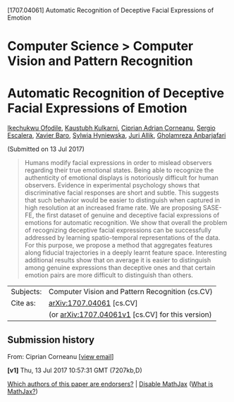 [1707.04061] Automatic Recognition of Deceptive Facial Expressions of Emotion

# Computer Science > Computer Vision and Pattern Recognition

# Automatic Recognition of Deceptive Facial Expressions of Emotion

[Ikechukwu Ofodile](https://arxiv.org/find/cs/1/au:+Ofodile_I/0/1/0/all/0/1), [Kaustubh Kulkarni](https://arxiv.org/find/cs/1/au:+Kulkarni_K/0/1/0/all/0/1), [Ciprian Adrian Corneanu](https://arxiv.org/find/cs/1/au:+Corneanu_C/0/1/0/all/0/1), [Sergio Escalera](https://arxiv.org/find/cs/1/au:+Escalera_S/0/1/0/all/0/1), [Xavier Baro](https://arxiv.org/find/cs/1/au:+Baro_X/0/1/0/all/0/1), [Sylwia Hyniewska](https://arxiv.org/find/cs/1/au:+Hyniewska_S/0/1/0/all/0/1), [Juri Allik](https://arxiv.org/find/cs/1/au:+Allik_J/0/1/0/all/0/1), [Gholamreza Anbarjafari](https://arxiv.org/find/cs/1/au:+Anbarjafari_G/0/1/0/all/0/1)

(Submitted on 13 Jul 2017)

>  Humans modify facial expressions in order to mislead observers regarding their true emotional states. Being able to recognize the authenticity of emotional displays is notoriously difficult for human observers. Evidence in experimental psychology shows that discriminative facial responses are short and subtle. This suggests that such behavior would be easier to distinguish when captured in high resolution at an increased frame rate. We are proposing SASE-FE, the first dataset of genuine and deceptive facial expressions of emotions for automatic recognition. We show that overall the problem of recognizing deceptive facial expressions can be successfully addressed by learning spatio-temporal representations of the data. For this purpose, we propose a method that aggregates features along fiducial trajectories in a deeply learnt feature space. Interesting additional results show that on average it is easier to distinguish among genuine expressions than deceptive ones and that certain emotion pairs are more difficult to distinguish than others.

|     |     |
| --- | --- |
| Subjects: | Computer Vision and Pattern Recognition (cs.CV) |
| Cite as: | [arXiv:1707.04061](https://arxiv.org/abs/1707.04061) [cs.CV] |
|     | (or [arXiv:1707.04061v1](https://arxiv.org/abs/1707.04061v1) [cs.CV] for this version) |

## Submission history

From: Ciprian Corneanu [[view email](https://arxiv.org/show-email/366a45b4/1707.04061)]

**[v1]** Thu, 13 Jul 2017 10:57:31 GMT (7207kb,D)

[Which authors of this paper are endorsers?](http://arxiv.org/auth/show-endorsers/1707.04061) | [Disable MathJax](#) ([What is MathJax?](https://arxiv.org/help/mathjax/))